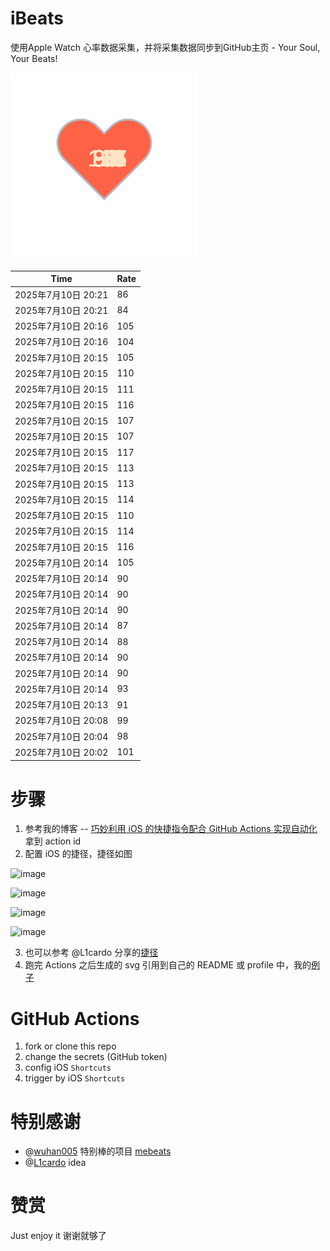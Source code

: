 # iBeats
使用Apple Watch 心率数据采集，并将采集数据同步到GitHub主页 - Your Soul, Your Beats!

![](./files/heart.svg)

<!--START_SECTION:my_heart_rate-->
| Time | Rate | 
 | ---- | ---- | 
| 2025年7月10日 20:21 | 86 |
| 2025年7月10日 20:21 | 84 |
| 2025年7月10日 20:16 | 105 |
| 2025年7月10日 20:16 | 104 |
| 2025年7月10日 20:15 | 105 |
| 2025年7月10日 20:15 | 110 |
| 2025年7月10日 20:15 | 111 |
| 2025年7月10日 20:15 | 116 |
| 2025年7月10日 20:15 | 107 |
| 2025年7月10日 20:15 | 107 |
| 2025年7月10日 20:15 | 117 |
| 2025年7月10日 20:15 | 113 |
| 2025年7月10日 20:15 | 113 |
| 2025年7月10日 20:15 | 114 |
| 2025年7月10日 20:15 | 110 |
| 2025年7月10日 20:15 | 114 |
| 2025年7月10日 20:15 | 116 |
| 2025年7月10日 20:14 | 105 |
| 2025年7月10日 20:14 | 90 |
| 2025年7月10日 20:14 | 90 |
| 2025年7月10日 20:14 | 90 |
| 2025年7月10日 20:14 | 87 |
| 2025年7月10日 20:14 | 88 |
| 2025年7月10日 20:14 | 90 |
| 2025年7月10日 20:14 | 90 |
| 2025年7月10日 20:14 | 93 |
| 2025年7月10日 20:13 | 91 |
| 2025年7月10日 20:08 | 99 |
| 2025年7月10日 20:04 | 98 |
| 2025年7月10日 20:02 | 101 |

<!--END_SECTION:my_heart_rate-->

# 步骤
1. 参考我的博客 -- [巧妙利用 iOS 的快捷指令配合 GitHub Actions 实现自动化](https://github.com/yihong0618/gitblog/issues/198) 拿到 action id
2. 配置 iOS 的捷径，捷径如图

![image](https://user-images.githubusercontent.com/15976103/122154218-0db0b480-ce97-11eb-93bb-5aec07c558dc.png)

![image](https://user-images.githubusercontent.com/15976103/122154236-186b4980-ce97-11eb-8e4b-70551a0391ae.png)

![image](https://user-images.githubusercontent.com/15976103/122154268-2d47dd00-ce97-11eb-902e-3acf292265a9.png)

![image](https://user-images.githubusercontent.com/15976103/122174055-fa144680-ceb4-11eb-9be2-3eb83cd516f7.png)

3. 也可以参考 @L1cardo 分享的[捷径](https://www.icloud.com/shortcuts/6ab6047b459c41ad822ad6b94b1c03d4)
4. 跑完 Actions 之后生成的 svg 引用到自己的 README 或 profile 中，我的[例子](https://github.com/yihong0618) 

# GitHub Actions

1. fork or clone this repo
2. change the secrets (GitHub token)
3. config iOS `Shortcuts` 
4. trigger by iOS `Shortcuts`

# 特别感谢
- @[wuhan005](https://github.com/wuhan005) 特别棒的项目 [mebeats](https://github.com/wuhan005/mebeats)
- @[L1cardo](https://github.com/L1cardo) idea

# 赞赏
Just enjoy it
谢谢就够了
